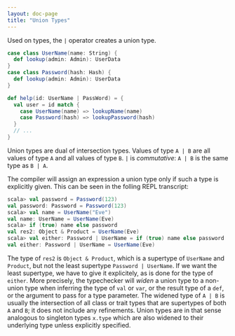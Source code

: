 ```yaml
---
layout: doc-page
title: "Union Types"
---
```


Used on types, the `|` operator creates a union type.

```scala
case class UserName(name: String) {
  def lookup(admin: Admin): UserData
}
case class Password(hash: Hash) {
  def lookup(admin: Admin): UserData
}

def help(id: UserName | PassWord) = {
  val user = id match {
    case UserName(name) => lookupName(name)
    case Password(hash) => lookupPassword(hash)
  }
  // ...
}
```

Union types are dual of intersection types. Values of type `A | B` are
all values of type `A` and all values of type `B`. `|` is _commutative_:
`A | B` is the same type as `B | A`.

The compiler will assign an expression a union type only if such a
type is explicitly given.
This can be seen in the folling REPL
transcript:

```scala
scala> val password = Password(123)
val password: Password = Password(123)
scala> val name = UserName("Eve")
val name: UserName = UserName(Eve)
scala> if (true) name else password
val res2: Object & Product = UserName(Eve)
scala> val either: Password | UserName = if (true) name else password
val either: Password | UserName = UserName(Eve)
```

The type of `res2` is `Object & Product`, which is a supertype of
`UserName` and `Product`, but not the least supertype `Password |
UserName`.  If we want the least supertype, we have to give it
explicitely, as is done for the type of `either`. More precisely, the
typechecker will _widen_ a union type to a non-union type when
inferring the type of `val` or `var`, or the result type of a `def`,
or the argument to pass for a type parameter.  The widened type of `A
| B` is usually the intersection of all class or trait types that are
supertypes of both `A` and `B`; it does not include any refinements.
Union types are in that sense analogous to singleton types `x.type`
which are also widened to their underlying type unless explicitly
specified.

